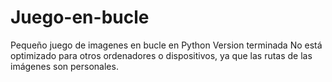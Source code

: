 # Juego-en-bucle
Pequeño juego de imagenes en bucle en Python
Version terminada
No está optimizado para otros ordenadores o dispositivos, ya que las rutas de las imágenes son personales.
